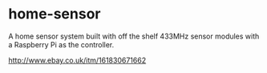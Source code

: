# home-sensor
A home sensor system built with off the shelf 433MHz sensor modules with a Raspberry Pi as the controller.

http://www.ebay.co.uk/itm/161830671662
